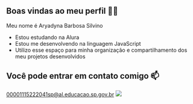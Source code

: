 ## Boas vindas ao meu perfil 💙💙
Meu nome é Aryadyna Barbosa Silvino

- Estou estudando na Alura
- Estou me desenvolvendo na linguagem JavaScript
- Utilizo esse espaço para minha organização e compartilhamento dos meu projetos desenvolvidos

## Você pode entrar em contato comigo 📫

00001115222041sp@al.educacao.sp.gov.br
![](https://media1.tenor.com/m/-z2KfO5zAckAAAAC/hello-there-baby-yoda.gif)
